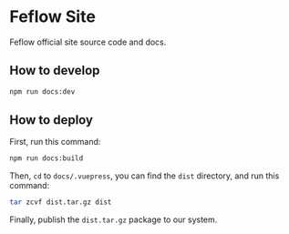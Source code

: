 # Feflow Site

Feflow official site source code and docs.

## How to develop

```sh
npm run docs:dev
```

## How to deploy

First, run this command:

```sh
npm run docs:build
```

Then, `cd` to `docs/.vuepress`, you can find the `dist` directory, and run this command:

```sh
tar zcvf dist.tar.gz dist
```

Finally, publish the `dist.tar.gz` package to our system.
